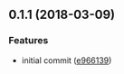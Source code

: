 <a name="0.1.1"></a>
## 0.1.1 (2018-03-09)


### Features

* initial commit ([e966139](https://github.com/ipfs/browser-process-platform/commit/e966139))



